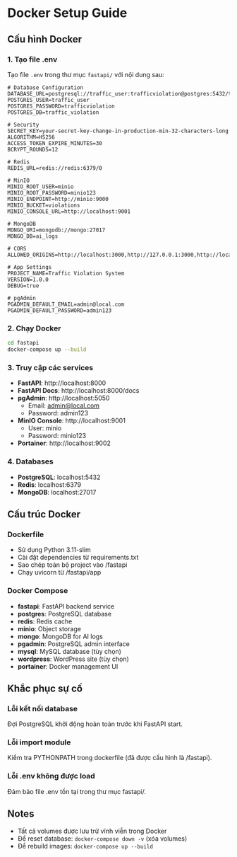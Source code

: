 # Docker Setup Guide

## Cấu hình Docker

### 1. Tạo file .env

Tạo file `.env` trong thư mục `fastapi/` với nội dung sau:

```env
# Database Configuration
DATABASE_URL=postgresql://traffic_user:trafficviolation@postgres:5432/traffic_violation
POSTGRES_USER=traffic_user
POSTGRES_PASSWORD=trafficviolation
POSTGRES_DB=traffic_violation

# Security
SECRET_KEY=your-secret-key-change-in-production-min-32-characters-long
ALGORITHM=HS256
ACCESS_TOKEN_EXPIRE_MINUTES=30
BCRYPT_ROUNDS=12

# Redis
REDIS_URL=redis://redis:6379/0

# MinIO
MINIO_ROOT_USER=minio
MINIO_ROOT_PASSWORD=minio123
MINIO_ENDPOINT=http://minio:9000
MINIO_BUCKET=violations
MINIO_CONSOLE_URL=http://localhost:9001

# MongoDB
MONGO_URI=mongodb://mongo:27017
MONGO_DB=ai_logs

# CORS
ALLOWED_ORIGINS=http://localhost:3000,http://127.0.0.1:3000,http://localhost:8080

# App Settings
PROJECT_NAME=Traffic Violation System
VERSION=1.0.0
DEBUG=true

# pgAdmin
PGADMIN_DEFAULT_EMAIL=admin@local.com
PGADMIN_DEFAULT_PASSWORD=admin123
```

### 2. Chạy Docker

```bash
cd fastapi
docker-compose up --build
```

### 3. Truy cập các services

- **FastAPI**: http://localhost:8000
- **FastAPI Docs**: http://localhost:8000/docs
- **pgAdmin**: http://localhost:5050
  - Email: admin@local.com
  - Password: admin123
- **MinIO Console**: http://localhost:9001
  - User: minio
  - Password: minio123
- **Portainer**: http://localhost:9002

### 4. Databases

- **PostgreSQL**: localhost:5432
- **Redis**: localhost:6379
- **MongoDB**: localhost:27017

## Cấu trúc Docker

### Dockerfile
- Sử dụng Python 3.11-slim
- Cài đặt dependencies từ requirements.txt
- Sao chép toàn bộ project vào /fastapi
- Chạy uvicorn từ /fastapi/app

### Docker Compose
- **fastapi**: FastAPI backend service
- **postgres**: PostgreSQL database
- **redis**: Redis cache
- **minio**: Object storage
- **mongo**: MongoDB for AI logs
- **pgadmin**: PostgreSQL admin interface
- **mysql**: MySQL database (tùy chọn)
- **wordpress**: WordPress site (tùy chọn)
- **portainer**: Docker management UI

## Khắc phục sự cố

### Lỗi kết nối database
Đợi PostgreSQL khởi động hoàn toàn trước khi FastAPI start.

### Lỗi import module
Kiểm tra PYTHONPATH trong dockerfile (đã được cấu hình là /fastapi).

### Lỗi .env không được load
Đảm bảo file .env tồn tại trong thư mục fastapi/.

## Notes

- Tất cả volumes được lưu trữ vĩnh viễn trong Docker
- Để reset database: `docker-compose down -v` (xóa volumes)
- Để rebuild images: `docker-compose up --build`

